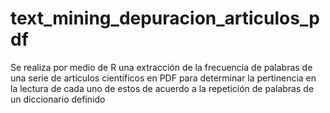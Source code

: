 # text_mining_depuracion_articulos_pdf
Se realiza por medio de R una extracción de la frecuencia de palabras de una serie de artículos científicos en PDF para determinar la pertinencia en la lectura de cada uno de estos de acuerdo a la repetición de palabras de un diccionario definido

